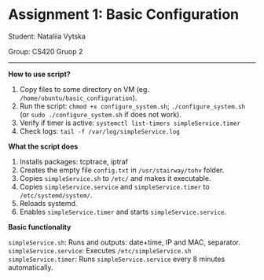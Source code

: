 # Assignment 1: Basic Configuration
Student: Nataliia Vytska  

Group: CS420 Gruop 2

---

**How to use script?**
1. Copy files to some directory on VM (eg. ```/home/ubuntu/basic_configuration```).
2. Run the script: ```chmod +x configure_system.sh```; ```./configure_system.sh``` (or ```sudo ./configure_system.sh``` if does not work).
3. Verify if timer is active: ```systemctl list-timers simpleService.timer```
4. Check logs: ```tail -f /var/log/simpleService.log```

**What the script does**
1. Installs packages: tcptrace, iptraf
2. Creates the empty file ```config.txt``` in ```/usr/stairway/tohv``` folder.
3. Copies ```simpleService.sh``` to ```/etc/``` and makes it executable.
4. Copies ```simpleService.service``` and ```simpleService.timer``` to ```/etc/systemd/system/```.
5. Reloads systemd.
6. Enables ```simpleService.timer``` and starts ```simpleService.service```.

**Basic functionality**

```simpleService.sh```:
Runs and outputs: date+time, IP and MAC, separator.
```simpleService.service```:
Executes ```/etc/simpleService.sh```
```simpleService.timer```:
Runs ```simpleService.service``` every 8 minutes automatically.

